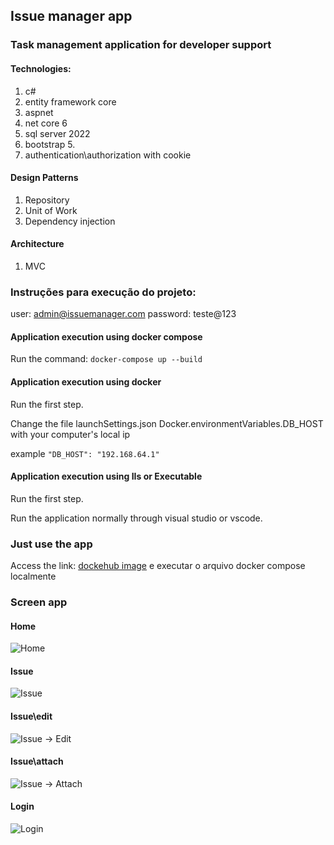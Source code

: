 ## Issue manager app
### Task management application for developer support

#### Technologies: 
1. c#
2. entity framework core
3. aspnet
4. net core 6
5. sql server 2022
6. bootstrap 5.
7. authentication\authorization with cookie

#### Design Patterns
1. Repository
1. Unit of Work
1. Dependency injection

#### Architecture
1. MVC

### Instruções para execução do projeto:

user: admin@issuemanager.com
password: teste@123

#### Application execution using docker compose

Run the command:
```docker-compose up --build```

#### Application execution using docker

Run the first step.

Change the file launchSettings.json Docker.environmentVariables.DB_HOST with your computer's local ip

example  ```"DB_HOST": "192.168.64.1"```

#### Application execution using IIs or Executable 

Run the first step.

Run the application normally through visual studio or vscode.

### Just use the app
Access the link: [dockehub image](https://hub.docker.com/r/paulorocha/issue-manager) e executar o arquivo docker compose localmente

### Screen app

#### Home
![Home](https://github.com/boyshot/WebIssueManagementApp/blob/main/ImageProject/Tela001Home.png)

#### Issue
![Issue](https://github.com/boyshot/WebIssueManagementApp/blob/main/ImageProject/Tela001Issue.png)

#### Issue\edit
![Issue -> Edit](https://github.com/boyshot/WebIssueManagementApp/blob/main/ImageProject/Tela001IssueEdit.png)

#### Issue\attach
![Issue -> Attach](https://github.com/boyshot/WebIssueManagementApp/blob/main/ImageProject/Tela001IssueAttach.png)

#### Login
![Login](https://github.com/boyshot/WebIssueManagementApp/blob/main/ImageProject/Tela001Login.png)
